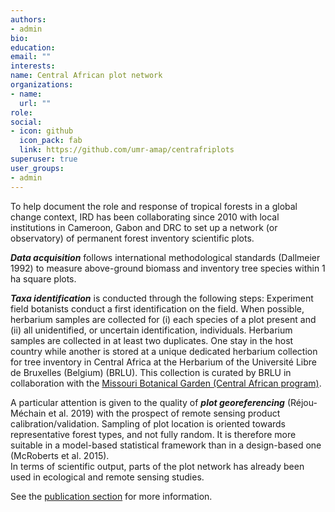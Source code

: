 ```yaml
---
authors:
- admin
bio: 
education:
email: ""
interests:
name: Central African plot network
organizations:
- name:
  url: ""
role: 
social:
- icon: github
  icon_pack: fab
  link: https://github.com/umr-amap/centrafriplots
superuser: true
user_groups:
- admin
---
```



To help document the role and response of tropical forests in a global change context, IRD has been collaborating since 2010 with local institutions in Cameroon, Gabon and DRC to set up a network (or observatory) of permanent forest inventory scientific plots. 

  
*__Data acquisition__* follows international methodological standards (Dallmeier 1992) to measure above-ground biomass and inventory tree species within 1 ha square plots. 

   
*__Taxa identification__* is conducted through the following steps:
Experiment field botanists conduct a first identification on the field. When possible, herbarium samples are collected for (i) each species of a plot present and (ii) all unidentified, or uncertain identification, individuals.
Herbarium samples are collected in at least two duplicates. One stay in the host country while another is stored at a unique dedicated herbarium collection for tree inventory in Central Africa at the Herbarium of the Université Libre de Bruxelles (Belgium) (BRLU). This collection is curated by BRLU in collaboration with the [Missouri Botanical Garden (Central African program)](http://www.missouribotanicalgarden.org/plant-science/plant-science/africa.aspx).

  
A particular attention is given to the quality of *__plot georeferencing__* (Réjou-Méchain et al. 2019) with the prospect of remote sensing product calibration/validation. Sampling of plot location is oriented towards representative forest types, and not fully random. It is therefore more suitable in a model-based statistical framework than in a design-based one (McRoberts et al. 2015).  
In terms of scientific output, parts of the plot network has already been used in ecological and remote sensing studies.   

See the [publication section](https://central-african-plot-network.netlify.app/publication/) for more information.





